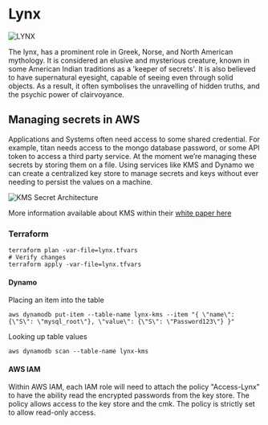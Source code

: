 # Lynx

![LYNX](https://s3.amazonaws.com/uploads.hipchat.com/102551/2181055/IGXIWUrEoqX7tXF/lynx.png)

The lynx, has a prominent role in Greek, Norse, and North American mythology. It is considered an elusive and mysterious creature, known in some American Indian traditions as a 'keeper of secrets'. It is also believed to have supernatural eyesight, capable of seeing even through solid objects. As a result, it often symbolises the unravelling of hidden truths, and the psychic power of clairvoyance.


## Managing secrets in AWS 

Applications and Systems often need access to some shared credential. For example, titan needs access to the mongo database password, or some API token to access a third party service. At the moment we’re managing these secrets by storing them on a file. Using services like KMS and Dynamo we can create a centralized key store to manage secrets and keys without ever needing to persist the values on a machine.

![KMS Secret Architecture](https://s3.amazonaws.com/uploads.hipchat.com/102551/3053530/YURmeI0OIcLj8ta/upload.png)

More information available about KMS within their [white paper here](https://d0.awsstatic.com/whitepapers/KMS-Cryptographic-Details.pdf)

### Terraform

```
terraform plan -var-file=lynx.tfvars
# Verify changes
terraform apply -var-file=lynx.tfvars
```

#### Dynamo

Placing an item into the table

```
aws dynamodb put-item --table-name lynx-kms --item "{ \"name\": {\"S\": \"mysql_root\"}, \"value\": {\"S\": \"Password123\"} }"
```

Looking up table values

```
aws dynamodb scan --table-name lynx-kms
```

#### AWS IAM

Within AWS IAM, each IAM role will need to attach the policy "Access-Lynx" to have the ability read the encrypted passwords from the key store. The policy allows access to the key store and the cmk. The policy is strictly set to allow read-only access. 
